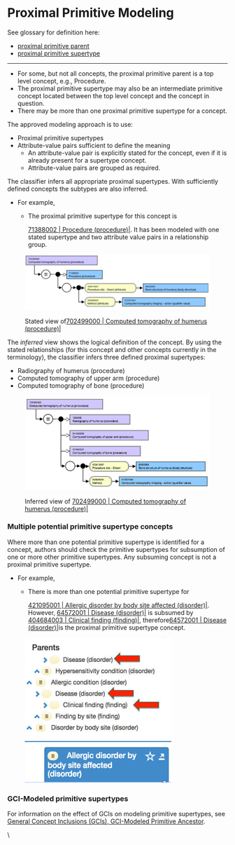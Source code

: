# Proximal Primitive Modeling

See glossary for definition here:

* &#x20;[proximal primitive parent](https://app.gitbook.com/s/P21QucCX9Y41nBQt50ad/p/proximal-primitive-parent "mention")
* [proximal primitive supertype](https://app.gitbook.com/s/P21QucCX9Y41nBQt50ad/p/proximal-primitive-supertype "mention")

***

* For some, but not all concepts, the proximal primitive parent is a top level concept, e.g., Procedure.
* The proximal primitive supertype may also be an intermediate primitive concept located between the top level concept and the concept in question.&#x20;
* There may be more than one proximal primitive supertype for a concept.

The approved modeling approach is to use:

* Proximal primitive supertypes
* Attribute-value pairs sufficient to define the meaning &#x20;
  * An attribute-value pair is explicitly stated for the concept, even if it is already present for a supertype concept.
  * Attribute-value pairs are grouped as required. &#x20;

The classifier infers all appropriate proximal supertypes. With sufficiently defined concepts the subtypes are also inferred. &#x20;

* For example,
  *   The proximal primitive supertype for this concept is

      [71388002 | Procedure (procedure)|](http://snomed.info/id/71388002).  It has been modeled with one stated supertype and two attribute value pairs in a relationship group.

<figure><img src="../../../.gitbook/assets/image (1) (1) (1).png" alt=""><figcaption><p>Stated view of<a href="http://snomed.info/id/702499000">702499000 | Computed tomography of humerus (procedure)|</a></p></figcaption></figure>

The _inferred_ view shows the logical definition of the concept. By using the stated relationships (for this concept and other concepts currently in the terminology), the classifier infers three defined proximal supertypes:

* Radiography of humerus (procedure)
* Computed tomography of upper arm (procedure)
* Computed tomography of bone (procedure)

<figure><img src="../../../.gitbook/assets/image (1) (1) (1) (1).png" alt=""><figcaption><p>Inferred view of <a href="http://snomed.info/id/702499000">702499000 | Computed tomography of humerus (procedure)|</a></p></figcaption></figure>

### Multiple potential primitive supertype concepts <a href="#multiple-potential-primitive-supertype-concepts" id="multiple-potential-primitive-supertype-concepts"></a>

Where more than one potential primitive supertype is identified for a concept, authors should check the primitive supertypes for subsumption of one or more other primitive supertypes. Any subsuming concept is not a proximal primitive supertype.&#x20;

* For example,&#x20;
  *   There is more than one potential primitive supertype for

      [421095001 | Allergic disorder by body site affected (disorder)|](http://snomed.info/id/421095001).  However, [64572001 | Disease (disorder)|](http://snomed.info/id/64572001) is subsumed by [404684003 | Clinical finding (finding)|](http://snomed.info/id/404684003), therefore[64572001 | Disease (disorder)|](http://snomed.info/id/64572001)is the proximal primitive supertype concept.

<figure><img src="../../../.gitbook/assets/image (2) (1).png" alt=""><figcaption></figcaption></figure>

### GCI-Modeled primitive supertypes  <a href="#gci-modeled-primitive-supertypes" id="gci-modeled-primitive-supertypes"></a>

For information on the effect of GCIs on modeling primitive supertypes, see [General Concept Inclusions (GCIs), GCI-Modeled Primitive Ancestor](https://conf.spaces.snomed.org/wiki/spaces/DOCEG/pages/133244597).

\
